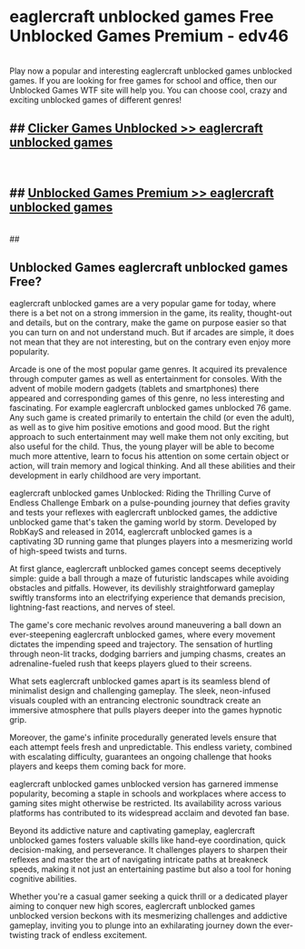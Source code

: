 # eaglercraft unblocked games  Free Unblocked Games Premium - edv46 <br>
<br>
Play now a popular and interesting eaglercraft unblocked games unblocked games. If you are looking for free games for school and office, then our Unblocked Games WTF site will help you. You can choose cool, crazy and exciting unblocked games of different genres!


## ##  [Clicker Games Unblocked >> eaglercraft unblocked games](http://freeplayer.one?title=eaglercraft_unblocked_games&ref=UGames)
  <br>

##  ## [Unblocked Games Premium >> eaglercraft unblocked games](http://freeplayer.one?title=eaglercraft_unblocked_games&ref=UGames)
  <br>
  ##



## Unblocked Games eaglercraft unblocked games Free?

eaglercraft unblocked games are a very popular game for today, where there is a bet not on a strong immersion in the game, its reality, thought-out and details, but on the contrary, make the game on purpose easier so that you can turn on and not understand much. But if arcades are simple, it does not mean that they are not interesting, but on the contrary even enjoy more popularity.

Arcade is one of the most popular game genres. It acquired its prevalence through computer games as well as entertainment for consoles. With the advent of mobile modern gadgets (tablets and smartphones) there appeared and corresponding games of this genre, no less interesting and fascinating. For example eaglercraft unblocked games unblocked 76 game. Any such game is created primarily to entertain the child (or even the adult), as well as to give him positive emotions and good mood. But the right approach to such entertainment may well make them not only exciting, but also useful for the child. Thus, the young player will be able to become much more attentive, learn to focus his attention on some certain object or action, will train memory and logical thinking. And all these abilities and their development in early childhood are very important.

eaglercraft unblocked games Unblocked: Riding the Thrilling Curve of Endless Challenge
Embark on a pulse-pounding journey that defies gravity and tests your reflexes with eaglercraft unblocked games, the addictive unblocked game that's taken the gaming world by storm. Developed by RobKayS and released in 2014, eaglercraft unblocked games is a captivating 3D running game that plunges players into a mesmerizing world of high-speed twists and turns.

At first glance, eaglercraft unblocked games concept seems deceptively simple: guide a ball through a maze of futuristic landscapes while avoiding obstacles and pitfalls. However, its devilishly straightforward gameplay swiftly transforms into an electrifying experience that demands precision, lightning-fast reactions, and nerves of steel.

The game's core mechanic revolves around maneuvering a ball down an ever-steepening eaglercraft unblocked games, where every movement dictates the impending speed and trajectory. The sensation of hurtling through neon-lit tracks, dodging barriers and jumping chasms, creates an adrenaline-fueled rush that keeps players glued to their screens.

What sets eaglercraft unblocked games apart is its seamless blend of minimalist design and challenging gameplay. The sleek, neon-infused visuals coupled with an entrancing electronic soundtrack create an immersive atmosphere that pulls players deeper into the games hypnotic grip.

Moreover, the game's infinite procedurally generated levels ensure that each attempt feels fresh and unpredictable. This endless variety, combined with escalating difficulty, guarantees an ongoing challenge that hooks players and keeps them coming back for more.

eaglercraft unblocked games unblocked version has garnered immense popularity, becoming a staple in schools and workplaces where access to gaming sites might otherwise be restricted. Its availability across various platforms has contributed to its widespread acclaim and devoted fan base.

Beyond its addictive nature and captivating gameplay, eaglercraft unblocked games fosters valuable skills like hand-eye coordination, quick decision-making, and perseverance. It challenges players to sharpen their reflexes and master the art of navigating intricate paths at breakneck speeds, making it not just an entertaining pastime but also a tool for honing cognitive abilities.

Whether you're a casual gamer seeking a quick thrill or a dedicated player aiming to conquer new high scores, eaglercraft unblocked games unblocked version beckons with its mesmerizing challenges and addictive gameplay, inviting you to plunge into an exhilarating journey down the ever-twisting track of endless excitement.